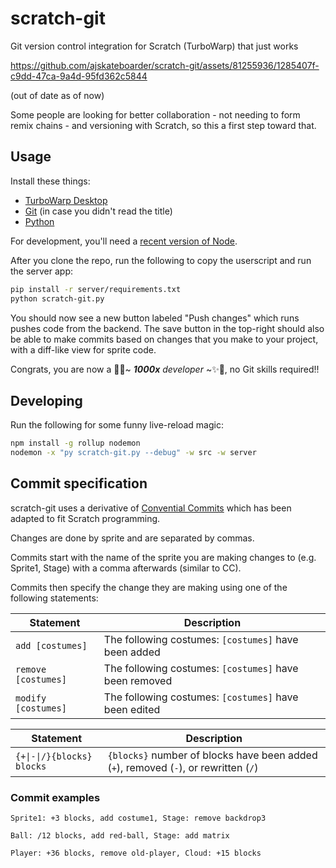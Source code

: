 # scratch-git

Git version control integration for Scratch (TurboWarp) that just works

https://github.com/ajskateboarder/scratch-git/assets/81255936/1285407f-c9dd-47ca-9a4d-95fd362c5844

(out of date as of now)

Some people are looking for better collaboration - not needing to form remix chains - and versioning with Scratch, so this a first step toward that. 

## Usage

Install these things:

- [TurboWarp Desktop](https://desktop.turbowarp.org/)
- [Git](https://git-scm.com) (in case you didn't read the title)
- [Python](https://python.org/downloads)

For development, you'll need a [recent version of Node](https://nodejs.org).

After you clone the repo, run the following to copy the userscript and run the server app:

```bash
pip install -r server/requirements.txt
python scratch-git.py
```

You should now see a new button labeled "Push changes" which runs pushes code from the backend. The save button in the top-right should also be able to make commits based on changes that you make to your project, with a diff-like view for sprite code.

Congrats, you are now a 🦄✨~ _**1000x** developer_ ~✨🦄, no Git skills required!!

## Developing

Run the following for some funny live-reload magic:

```bash
npm install -g rollup nodemon
nodemon -x "py scratch-git.py --debug" -w src -w server
```

## Commit specification

scratch-git uses a derivative of [Convential Commits](https://www.conventionalcommits.org/en/v1.0.0/) which has been adapted to fit Scratch programming.

Changes are done by sprite and are separated by commas.

Commits start with the name of the sprite you are making changes to (e.g. Sprite1, Stage) with a comma afterwards (similar to CC).

Commits then specify the change they are making using one of the following statements:

| Statement            | Description                                             |
| -------------        | -------------                                           |
| `add [costumes]`     | The following costumes: `[costumes]` have been added    |
| `remove [costumes]`  | The following costumes: `[costumes]` have been removed  |
| `modify [costumes]`  | The following costumes: `[costumes]` have been edited   |

| Statement     | Description   |
| ------------- | ------------- |
| `{+\|-\|/}{blocks} blocks`    |  `{blocks}` number of blocks have been added (`+`), removed (`-`), or rewritten (`/`)  |

### Commit examples

```text
Sprite1: +3 blocks, add costume1, Stage: remove backdrop3
```

```text
Ball: /12 blocks, add red-ball, Stage: add matrix
```

```text
Player: +36 blocks, remove old-player, Cloud: +15 blocks
```
